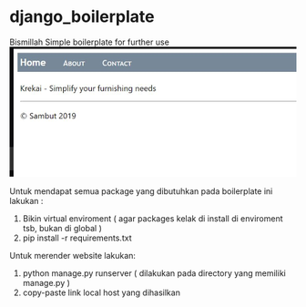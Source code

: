 # django_boilerplate

Bismillah
Simple boilerplate for further use
![alt text](https://raw.githubusercontent.com/adnanrizqullah/django_boilerplate/master/penampakan.jpg)

Untuk mendapat semua package yang dibutuhkan pada boilerplate ini lakukan :
1. Bikin virtual enviroment ( agar packages kelak di install di enviroment tsb, bukan di global ) 
2. pip install -r requirements.txt

Untuk merender website lakukan:
1. python manage.py runserver ( dilakukan pada directory yang memiliki manage.py )
2. copy-paste link local host yang dihasilkan
